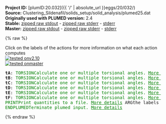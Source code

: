 **Project ID:** [plumID:20.032]({{ '/' | absolute_url }}eggs/20/032/)  
**Source:** Clustering_Sildenafil/solids_setup/solid_analysis/plumed25.dat  
**Originally used with PLUMED version:** 2.4  
**Stable:** [zipped raw stdout](plumed25.dat.plumed.stdout.txt.zip) - [zipped raw stderr](plumed25.dat.plumed.stderr.txt.zip) - [stderr](plumed25.dat.plumed.stderr)  
**Master:** [zipped raw stdout](plumed25.dat.plumed_master.stdout.txt.zip) - [zipped raw stderr](plumed25.dat.plumed_master.stderr.txt.zip) - [stderr](plumed25.dat.plumed_master.stderr)  

{% raw %}
<div class="plumedpreheader">
<div class="headerInfo" id="value_details_data/Clustering_Sildenafil/solids_setup/solid_analysis/plumed25.dat"> Click on the labels of the actions for more information on what each action computes </div>
<div class="containerBadge">
<div class="headerBadge"><a href="plumed25.dat.plumed.stderr"><img src="https://img.shields.io/badge/v2.10-passing-green.svg" alt="tested onv2.10" /></a></div>
<div class="headerBadge"><a href="plumed25.dat.plumed_master.stderr"><img src="https://img.shields.io/badge/master-passing-green.svg" alt="tested onmaster" /></a></div>
</div>
</div>
<pre class="plumedlisting">
<b name="data/Clustering_Sildenafil/solids_setup/solid_analysis/plumed25.dattA" onclick='showPath("data/Clustering_Sildenafil/solids_setup/solid_analysis/plumed25.dat","data/Clustering_Sildenafil/solids_setup/solid_analysis/plumed25.dattA","data/Clustering_Sildenafil/solids_setup/solid_analysis/plumed25.dattA","brown")'>tA</b>: <span class="plumedtooltip" style="color:green">TORSION<span class="right">Calculate one or multiple torsional angles. <a href="https://www.plumed.org/doc-master/user-doc/html/TORSION" style="color:green">More details</a><i></i></span></span> <span class="plumedtooltip">VECTOR1<span class="right">You should use VECTORA instead of this keyword which was used in older versions of PLUMED and is provided for back compatibility only<i></i></span></span>=1582,1576 <span class="plumedtooltip">AXIS<span class="right">two atoms that define an axis<i></i></span></span>=1576,1597 <span class="plumedtooltip">VECTOR2<span class="right">You should use VECTORB instead of this keyword which was used in older versions of PLUMED and is provided for back compatibility only<i></i></span></span>=1597,1603
<span style="display:none;" id="data/Clustering_Sildenafil/solids_setup/solid_analysis/plumed25.dattA">The TORSION action with label <b>tA</b> calculates the following quantities:<table  align="center" frame="void" width="95%" cellpadding="5%"><tr><td width="5%"><b> Quantity </b>  </td><td><b> Description </b> </td></tr><tr><td width="5%">tA.value</td><td>the TORSION involving these atoms</td></tr></table></span><b name="data/Clustering_Sildenafil/solids_setup/solid_analysis/plumed25.dattB" onclick='showPath("data/Clustering_Sildenafil/solids_setup/solid_analysis/plumed25.dat","data/Clustering_Sildenafil/solids_setup/solid_analysis/plumed25.dattB","data/Clustering_Sildenafil/solids_setup/solid_analysis/plumed25.dattB","brown")'>tB</b>: <span class="plumedtooltip" style="color:green">TORSION<span class="right">Calculate one or multiple torsional angles. <a href="https://www.plumed.org/doc-master/user-doc/html/TORSION" style="color:green">More details</a><i></i></span></span> <span class="plumedtooltip">VECTOR1<span class="right">You should use VECTORA instead of this keyword which was used in older versions of PLUMED and is provided for back compatibility only<i></i></span></span>=1595,1584 <span class="plumedtooltip">AXIS<span class="right">two atoms that define an axis<i></i></span></span>=1584,1577 <span class="plumedtooltip">VECTOR2<span class="right">You should use VECTORB instead of this keyword which was used in older versions of PLUMED and is provided for back compatibility only<i></i></span></span>=1577,1605
<span style="display:none;" id="data/Clustering_Sildenafil/solids_setup/solid_analysis/plumed25.dattB">The TORSION action with label <b>tB</b> calculates the following quantities:<table  align="center" frame="void" width="95%" cellpadding="5%"><tr><td width="5%"><b> Quantity </b>  </td><td><b> Description </b> </td></tr><tr><td width="5%">tB.value</td><td>the TORSION involving these atoms</td></tr></table></span><b name="data/Clustering_Sildenafil/solids_setup/solid_analysis/plumed25.dattC" onclick='showPath("data/Clustering_Sildenafil/solids_setup/solid_analysis/plumed25.dat","data/Clustering_Sildenafil/solids_setup/solid_analysis/plumed25.dattC","data/Clustering_Sildenafil/solids_setup/solid_analysis/plumed25.dattC","brown")'>tC</b>: <span class="plumedtooltip" style="color:green">TORSION<span class="right">Calculate one or multiple torsional angles. <a href="https://www.plumed.org/doc-master/user-doc/html/TORSION" style="color:green">More details</a><i></i></span></span> <span class="plumedtooltip">VECTOR1<span class="right">You should use VECTORA instead of this keyword which was used in older versions of PLUMED and is provided for back compatibility only<i></i></span></span>=1584,1577 <span class="plumedtooltip">AXIS<span class="right">two atoms that define an axis<i></i></span></span>=1577,1605 <span class="plumedtooltip">VECTOR2<span class="right">You should use VECTORB instead of this keyword which was used in older versions of PLUMED and is provided for back compatibility only<i></i></span></span>=1605,1617
<span style="display:none;" id="data/Clustering_Sildenafil/solids_setup/solid_analysis/plumed25.dattC">The TORSION action with label <b>tC</b> calculates the following quantities:<table  align="center" frame="void" width="95%" cellpadding="5%"><tr><td width="5%"><b> Quantity </b>  </td><td><b> Description </b> </td></tr><tr><td width="5%">tC.value</td><td>the TORSION involving these atoms</td></tr></table></span><b name="data/Clustering_Sildenafil/solids_setup/solid_analysis/plumed25.dattD" onclick='showPath("data/Clustering_Sildenafil/solids_setup/solid_analysis/plumed25.dat","data/Clustering_Sildenafil/solids_setup/solid_analysis/plumed25.dattD","data/Clustering_Sildenafil/solids_setup/solid_analysis/plumed25.dattD","brown")'>tD</b>: <span class="plumedtooltip" style="color:green">TORSION<span class="right">Calculate one or multiple torsional angles. <a href="https://www.plumed.org/doc-master/user-doc/html/TORSION" style="color:green">More details</a><i></i></span></span> <span class="plumedtooltip">VECTOR1<span class="right">You should use VECTORA instead of this keyword which was used in older versions of PLUMED and is provided for back compatibility only<i></i></span></span>=1584,1593 <span class="plumedtooltip">AXIS<span class="right">two atoms that define an axis<i></i></span></span>=1593,1587 <span class="plumedtooltip">VECTOR2<span class="right">You should use VECTORB instead of this keyword which was used in older versions of PLUMED and is provided for back compatibility only<i></i></span></span>=1587,1580
<span style="display:none;" id="data/Clustering_Sildenafil/solids_setup/solid_analysis/plumed25.dattD">The TORSION action with label <b>tD</b> calculates the following quantities:<table  align="center" frame="void" width="95%" cellpadding="5%"><tr><td width="5%"><b> Quantity </b>  </td><td><b> Description </b> </td></tr><tr><td width="5%">tD.value</td><td>the TORSION involving these atoms</td></tr></table></span><b name="data/Clustering_Sildenafil/solids_setup/solid_analysis/plumed25.dattE" onclick='showPath("data/Clustering_Sildenafil/solids_setup/solid_analysis/plumed25.dat","data/Clustering_Sildenafil/solids_setup/solid_analysis/plumed25.dattE","data/Clustering_Sildenafil/solids_setup/solid_analysis/plumed25.dattE","brown")'>tE</b>: <span class="plumedtooltip" style="color:green">TORSION<span class="right">Calculate one or multiple torsional angles. <a href="https://www.plumed.org/doc-master/user-doc/html/TORSION" style="color:green">More details</a><i></i></span></span> <span class="plumedtooltip">VECTOR1<span class="right">You should use VECTORA instead of this keyword which was used in older versions of PLUMED and is provided for back compatibility only<i></i></span></span>=1586,1590 <span class="plumedtooltip">AXIS<span class="right">two atoms that define an axis<i></i></span></span>=1590,1621 <span class="plumedtooltip">VECTOR2<span class="right">You should use VECTORB instead of this keyword which was used in older versions of PLUMED and is provided for back compatibility only<i></i></span></span>=1621,1636
<span style="display:none;" id="data/Clustering_Sildenafil/solids_setup/solid_analysis/plumed25.dattE">The TORSION action with label <b>tE</b> calculates the following quantities:<table  align="center" frame="void" width="95%" cellpadding="5%"><tr><td width="5%"><b> Quantity </b>  </td><td><b> Description </b> </td></tr><tr><td width="5%">tE.value</td><td>the TORSION involving these atoms</td></tr></table></span><b name="data/Clustering_Sildenafil/solids_setup/solid_analysis/plumed25.dattF" onclick='showPath("data/Clustering_Sildenafil/solids_setup/solid_analysis/plumed25.dat","data/Clustering_Sildenafil/solids_setup/solid_analysis/plumed25.dattF","data/Clustering_Sildenafil/solids_setup/solid_analysis/plumed25.dattF","brown")'>tF</b>: <span class="plumedtooltip" style="color:green">TORSION<span class="right">Calculate one or multiple torsional angles. <a href="https://www.plumed.org/doc-master/user-doc/html/TORSION" style="color:green">More details</a><i></i></span></span> <span class="plumedtooltip">VECTOR1<span class="right">You should use VECTORA instead of this keyword which was used in older versions of PLUMED and is provided for back compatibility only<i></i></span></span>=1590,1621 <span class="plumedtooltip">AXIS<span class="right">two atoms that define an axis<i></i></span></span>=1621,1636 <span class="plumedtooltip">VECTOR2<span class="right">You should use VECTORB instead of this keyword which was used in older versions of PLUMED and is provided for back compatibility only<i></i></span></span>=1636,1632
<span style="display:none;" id="data/Clustering_Sildenafil/solids_setup/solid_analysis/plumed25.dattF">The TORSION action with label <b>tF</b> calculates the following quantities:<table  align="center" frame="void" width="95%" cellpadding="5%"><tr><td width="5%"><b> Quantity </b>  </td><td><b> Description </b> </td></tr><tr><td width="5%">tF.value</td><td>the TORSION involving these atoms</td></tr></table></span><span class="plumedtooltip" style="color:green">PRINT<span class="right">Print quantities to a file. <a href="https://www.plumed.org/doc-master/user-doc/html/PRINT" style="color:green">More details</a><i></i></span></span> <span class="plumedtooltip">ARG<span class="right">the labels of the values that you would like to print to the file<i></i></span></span>=<b name="data/Clustering_Sildenafil/solids_setup/solid_analysis/plumed25.dattA">tA</b>,<b name="data/Clustering_Sildenafil/solids_setup/solid_analysis/plumed25.dattB">tB</b>,<b name="data/Clustering_Sildenafil/solids_setup/solid_analysis/plumed25.dattC">tC</b>,<b name="data/Clustering_Sildenafil/solids_setup/solid_analysis/plumed25.dattD">tD</b>,<b name="data/Clustering_Sildenafil/solids_setup/solid_analysis/plumed25.dattE">tE</b>,<b name="data/Clustering_Sildenafil/solids_setup/solid_analysis/plumed25.dattF">tF</b> <span class="plumedtooltip">FILE<span class="right">the name of the file on which to output these quantities<i></i></span></span>=cluster_data_25
<span style="display:none;" id="data/Clustering_Sildenafil/solids_setup/solid_analysis/plumed25.dat">The PRINT action with label <b></b> calculates something</span><span class="plumedtooltip" style="color:green">ENDPLUMED<span class="right">Terminate plumed input. <a href="https://www.plumed.org/doc-master/user-doc/html/ENDPLUMED" style="color:green">More details</a><i></i></span></span><span style="color:blue" class="comment">
</span></pre>
{% endraw %}
